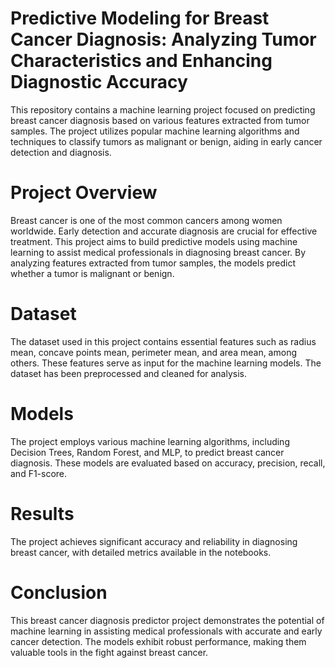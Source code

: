 # Predictive Modeling for Breast Cancer Diagnosis: Analyzing Tumor Characteristics and Enhancing Diagnostic Accuracy

This repository contains a machine learning project focused on predicting breast cancer diagnosis based on various features extracted from tumor samples. The project utilizes popular machine learning algorithms and techniques to classify tumors as malignant or benign, aiding in early cancer detection and diagnosis.

# Project Overview
Breast cancer is one of the most common cancers among women worldwide. Early detection and accurate diagnosis are crucial for effective treatment. This project aims to build predictive models using machine learning to assist medical professionals in diagnosing breast cancer. By analyzing features extracted from tumor samples, the models predict whether a tumor is malignant or benign.

# Dataset
The dataset used in this project contains essential features such as radius mean, concave points mean, perimeter mean, and area mean, among others. These features serve as input for the machine learning models. The dataset has been preprocessed and cleaned for analysis.

# Models
The project employs various machine learning algorithms, including Decision Trees, Random Forest, and MLP, to predict breast cancer diagnosis. These models are evaluated based on accuracy, precision, recall, and F1-score.

# Results
The project achieves significant accuracy and reliability in diagnosing breast cancer, with detailed metrics available in the notebooks.

# Conclusion
This breast cancer diagnosis predictor project demonstrates the potential of machine learning in assisting medical professionals with accurate and early cancer detection. The models exhibit robust performance, making them valuable tools in the fight against breast cancer.

